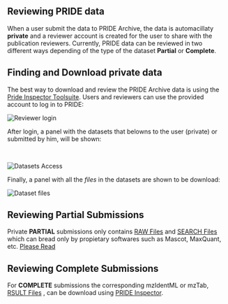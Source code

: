 ## Reviewing PRIDE data

When a user submit the data to PRIDE Archive, the data is automacillaty **private** and a reviewer account is created for the user to share with the publication reviewers. Currently, PRIDE data can be reviewed in two different ways depending of the type of the dataset **Partial** or **Complete**.

## Finding and Download private data

The best way to download and review the PRIDE Archive data is using the [Pride Inspector Toolsuite](./prideinspector). Users and reviewers can use the provided account to log in to PRIDE:

![Reviewer login](../../static/markdown/reviewpridedata/files/reviewer-login.png)

After login, a panel with the datasets that belowns to the user (private) or submitted by him, will be shown:

</br>

![Datasets Access](../../static/markdown/reviewpridedata/files/private-datasets.png)

Finally, a panel with all the _files_ in the datasets are shown to be download:

![Dataset files](../../static/markdown/reviewpridedata/files/private-files.png)

## Reviewing Partial Submissions

Private **PARTIAL** submissions only contains [RAW Files](./pridefileformats#search_files) and [SEARCH Files](./pridefileformats#search_files) which can bread only by propietary softwares such as Mascot, MaxQuant, etc. [Please Read](./pridefileformats)

## Reviewing Complete Submissions

For **COMPLETE** submissions the corresponding mzIdentML or mzTab, [RSULT Files](./pridefileformats#result_files) , can be download using [PRIDE Inspector](./prideinspector).
